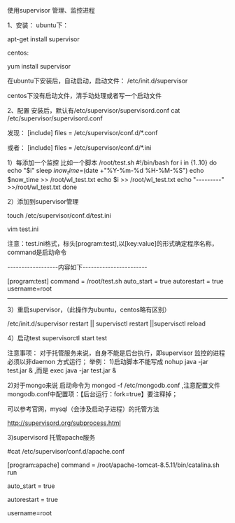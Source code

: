 使用supervisor 管理、监控进程


1、安装：
ubuntu下：

apt-get install supervisor

centos:

yum install supervisor

在ubuntu下安装后，自动启动，启动文件：   /etc/init.d/supervisor

centos下没有启动文件，清手动处理或者写一个启动文件


2、配置
安装后，默认有/etc/supervisor/supervisord.conf
cat /etc/supervisor/supervisord.conf

发现：
[include]
files = /etc/supervisor/conf.d/*.conf

或者：
[include]
files = /etc/supervisor/conf.d/*.ini

1）每添加一个监控
比如一个脚本
/root/test.sh
#!/bin/bash
for i in {1..10}
do
    echo "$i"
    sleep $i
    now_time=$(date +"%Y-%m-%d %H-%M-%S")
    echo $now_time >> /root/wl_test.txt
    echo $i >> /root/wl_test.txt
    echo "---------" >>/root/wl_test.txt
done


2）添加到supervisor管理

touch /etc/supervisor/conf.d/test.ini

vim test.ini

注意：test.ini格式，标头[program:test],以[key:value]的形式确定程序名称，command是启动命令

------------------内容如下-----------------------

[program:test]
command = /root/test.sh
auto_start = true
autorestart = true
username=root

-----------------------------------------

3）重启supervisor，（此操作为ubuntu，centos略有区别）

/etc/init.d/supervisor restart || supervisctl restart ||supervisctl reload

4）启动test
supervisorctl start test



注意事项：
对于托管服务来说，自身不能是后台执行，即supervisor 监控的进程必须以非daemon 方式运行；
举例：
1)启动脚本不能写成 nohup  java -jar test.jar &  ,而是 exec java -jar test.jar &

2)对于mongo来说 启动命令为 mongod -f /etc/mongodb.conf ,注意配置文件mongodb.conf中配置项：【后台运行：fork=true】要注释掉；

可以参考官网，mysql（会涉及启动子进程）的托管方法

http://supervisord.org/subprocess.html


3)supervisord 托管apache服务

#cat /etc/supervisor/conf.d/apache.conf

[program:apache]
command = /root/apache-tomcat-8.5.11/bin/catalina.sh run

auto_start = true

autorestart = true

username=root




